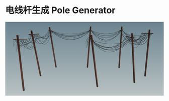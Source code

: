 # 电线杆生成 Pole Generator

![](https://raw.githubusercontent.com/llapuras/AlfxHoudiniLib/main/Poles/img/poles.png)
